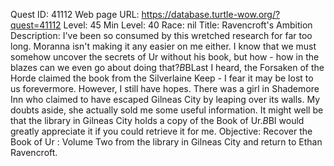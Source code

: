 Quest ID: 41112
Web page URL: https://database.turtle-wow.org/?quest=41112
Level: 45
Min Level: 40
Race: nil
Title: Ravencroft's Ambition
Description: I've been so consumed by this wretched research for far too long. Moranna isn't making it any easier on me either. I know that we must somehow uncover the secrets of Ur without his book, but how - how in the blazes can we even go about doing that?$B$BLast I heard, the Forsaken of the Horde claimed the book from the Silverlaine Keep - I fear it may be lost to us forevermore. However, I still have hopes. There was a girl in Shademore Inn who claimed to have escaped Gilneas City by leaping over its walls. My doubts aside, she actually sold me some useful information. It might well be that the library in Gilneas City holds a copy of the Book of Ur.$B$BI would greatly appreciate it if you could retrieve it for me.
Objective: Recover the Book of Ur : Volume Two from the library in Gilneas City and return to Ethan Ravencroft.

